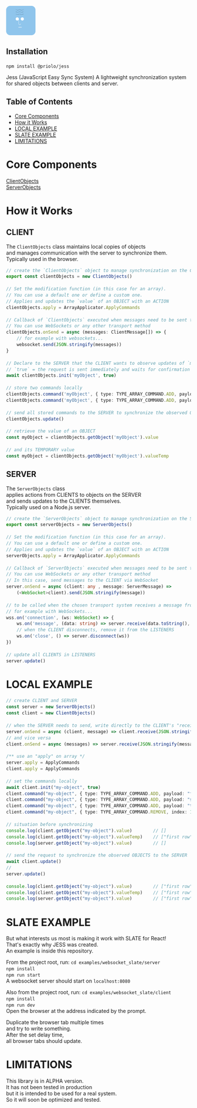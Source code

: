 ![logo](./docs/logo.png) 

## Installation

`npm install @priolo/jess`

Jess (JavaScript Easy Sync System) A lightweight synchronization system for shared objects between clients and server.

## Table of Contents
- [Core Components](#core-components)
- [How it Works](#how-it-works)
- [LOCAL EXAMPLE](#local-example)
- [SLATE EXAMPLE](#slate-example)
- [LIMITATIONS](#limitations)

# Core Components

[ClientObjects](./docs/ServerObjects.md)  
[ServerObjects](./docs/ServerObjects.md)

# How it Works

## CLIENT

The `ClientObjects` class maintains local copies of objects  
and manages communication with the server to synchronize them.  
Typically used in the browser.

```typescript
// create the `ClientObjects` object to manage synchronization on the CLIENT side
export const clientObjects = new ClientObjects()

// Set the modification function (in this case for an array). 
// You can use a default one or define a custom one.
// Applies and updates the `value` of an OBJECT with an ACTION
clientObjects.apply = ArrayApplicator.ApplyCommands

// Callback of `ClientObjects` executed when messages need to be sent to the SERVER
// You can use WebSockets or any other transport method
clientObjects.onSend = async (messages: ClientMessage[]) => { 
	// for example with websockets...
	websocket.send(JSON.stringify(messages))
}

// Declare to the SERVER that the CLIENT wants to observe updates of `myObject`
// `true` = the request is sent immediately and waits for confirmation from the SERVER
await clientObjects.init('myObject', true)

// store two commands locally
clientObjects.command('myObject', { type: TYPE_ARRAY_COMMAND.ADD, payload: "first row" })
clientObjects.command('myObject', { type: TYPE_ARRAY_COMMAND.ADD, payload: "second row" })

// send all stored commands to the SERVER to synchronize the observed OBJECTS
clientObjects.update()

// retrieve the value of an OBJECT
const myObject = clientObjects.getObject('myObject').value

// and its TEMPORARY value
const myObject = clientObjects.getObject('myObject').valueTemp
```

## SERVER

The `ServerObjects` class  
applies actions from CLIENTS to objects on the SERVER  
and sends updates to the CLIENTS themselves.  
Typically used on a Node.js server.

```typescript
// create the `ServerObjects` object to manage synchronization on the SERVER side
export const serverObjects = new ServerObjects()

// Set the modification function (in this case for an array).
// You can use a default one or define a custom one.
// Applies and updates the `value` of an OBJECT with an ACTION
serverObjects.apply = ArrayApplicator.ApplyCommands

// Callback of `ServerObjects` executed when messages need to be sent to the CLIENT
// You can use WebSockets or any other transport method
// In this case, send messages to the CLIENT via WebSocket
server.onSend = async (client: any , message: ServerMessage) => 
	(<WebSocket>client).send(JSON.stringify(message))

// to be called when the chosen transport system receives a message from a CLIENT
// for example with WebSockets...
wss.on('connection', (ws: WebSocket) => {
	ws.on('message', (data: string) => server.receive(data.toString(), ws))
	// when the CLIENT disconnects, remove it from the LISTENERS
	ws.on('close', () => server.disconnect(ws))
})

// update all CLIENTS in LISTENERS
server.update()
```

# LOCAL EXAMPLE

```typescript
// create CLIENT and SERVER
const server = new ServerObjects()
const client = new ClientObjects()

// when the SERVER needs to send, write directly to the CLIENT's "receiver"
server.onSend = async (client, message) => client.receive(JSON.stringify(message))
// and vice versa
client.onSend = async (messages) => server.receive(JSON.stringify(messages), client)

/** use an "apply" on array */
server.apply = ApplyCommands
client.apply = ApplyCommands

// set the commands locally
await client.init("my-object", true)
client.command("my-object", { type: TYPE_ARRAY_COMMAND.ADD, payload: "first row" })
client.command("my-object", { type: TYPE_ARRAY_COMMAND.ADD, payload: "second row" })
client.command("my-object", { type: TYPE_ARRAY_COMMAND.ADD, payload: "third row" })
client.command("my-object", { type: TYPE_ARRAY_COMMAND.REMOVE, index: 1 })

// situation before synchronizing
console.log(client.getObject("my-object").value) 		// []
console.log(client.getObject("my-object").valueTemp) 	// ["first row", "third row"]
console.log(server.getObject("my-object").value) 		// []

// send the request to synchronize the observed OBJECTS to the SERVER
await client.update()
// 
server.update()

console.log(client.getObject("my-object").value) 		// ["first row", "third row"]
console.log(client.getObject("my-object").valueTemp) 	// ["first row", "third row"]
console.log(server.getObject("my-object").value) 		// ["first row", "third row"]
```

# SLATE EXAMPLE

But what interests us most is making it work with SLATE for React!  
That's exactly why JESS was created.  
An example is inside this repository.

From the project root, run:
`cd examples/websocket_slate/server`  
`npm install`  
`npm run start`  
A websocket server should start on `localhost:8080`

Also from the project root, run:
`cd examples/websocket_slate/client`  
`npm install`  
`npm run dev`  
Open the browser at the address indicated by the prompt.

Duplicate the browser tab multiple times  
and try to write something.  
After the set delay time,  
all browser tabs should update.

# LIMITATIONS

This library is in ALPHA version.  
It has not been tested in production  
but it is intended to be used for a real system.  
So it will soon be optimized and tested.
